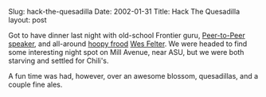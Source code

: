 Slug: hack-the-quesadilla
Date: 2002-01-31
Title: Hack The Quesadilla
layout: post

Got to have dinner last night with old-school Frontier guru, <a href="http://www.internet2.edu/activities/html/p2pworkshop.html">Peer-to-Peer speaker</a>, and all-around <a href="http://www.systemtoolbox.com/towelday/">hoopy frood</a> <a href="http://wmf.editthispage.com/">Wes Felter</a>. We were headed to find some interesting night spot on Mill Avenue, near ASU, but we were both starving and settled for Chili&#39;s.<p>
A fun time was had, however, over an awesome blossom, quesadillas,  and a couple fine ales.</p>
